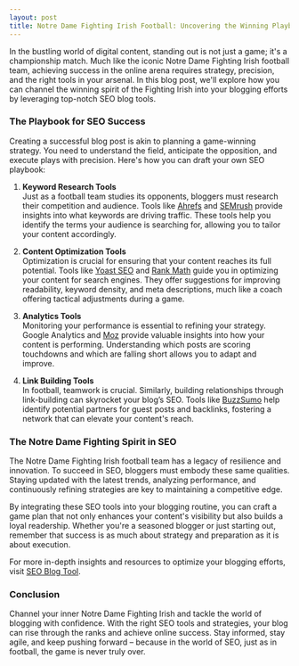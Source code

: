 ```yaml
---
layout: post
title: Notre Dame Fighting Irish Football: Uncovering the Winning Playbook of SEO Blog Tools
---
```



In the bustling world of digital content, standing out is not just a game; it's a championship match. Much like the iconic Notre Dame Fighting Irish football team, achieving success in the online arena requires strategy, precision, and the right tools in your arsenal. In this blog post, we'll explore how you can channel the winning spirit of the Fighting Irish into your blogging efforts by leveraging top-notch SEO blog tools.

### The Playbook for SEO Success

Creating a successful blog post is akin to planning a game-winning strategy. You need to understand the field, anticipate the opposition, and execute plays with precision. Here's how you can draft your own SEO playbook:

1. **Keyword Research Tools**  
   Just as a football team studies its opponents, bloggers must research their competition and audience. Tools like [Ahrefs](https://ahrefs.com/) and [SEMrush](https://www.semrush.com/) provide insights into what keywords are driving traffic. These tools help you identify the terms your audience is searching for, allowing you to tailor your content accordingly.

2. **Content Optimization Tools**  
   Optimization is crucial for ensuring that your content reaches its full potential. Tools like [Yoast SEO](https://yoast.com/) and [Rank Math](https://rankmath.com/) guide you in optimizing your content for search engines. They offer suggestions for improving readability, keyword density, and meta descriptions, much like a coach offering tactical adjustments during a game.

3. **Analytics Tools**  
   Monitoring your performance is essential to refining your strategy. Google Analytics and [Moz](https://moz.com/) provide valuable insights into how your content is performing. Understanding which posts are scoring touchdowns and which are falling short allows you to adapt and improve.

4. **Link Building Tools**  
   In football, teamwork is crucial. Similarly, building relationships through link-building can skyrocket your blog’s SEO. Tools like [BuzzSumo](https://buzzsumo.com/) help identify potential partners for guest posts and backlinks, fostering a network that can elevate your content's reach.

### The Notre Dame Fighting Spirit in SEO

The Notre Dame Fighting Irish football team has a legacy of resilience and innovation. To succeed in SEO, bloggers must embody these same qualities. Staying updated with the latest trends, analyzing performance, and continuously refining strategies are key to maintaining a competitive edge.

By integrating these SEO tools into your blogging routine, you can craft a game plan that not only enhances your content's visibility but also builds a loyal readership. Whether you're a seasoned blogger or just starting out, remember that success is as much about strategy and preparation as it is about execution.

For more in-depth insights and resources to optimize your blogging efforts, visit [SEO Blog Tool](https://seoblogtool.com/).

### Conclusion

Channel your inner Notre Dame Fighting Irish and tackle the world of blogging with confidence. With the right SEO tools and strategies, your blog can rise through the ranks and achieve online success. Stay informed, stay agile, and keep pushing forward – because in the world of SEO, just as in football, the game is never truly over.